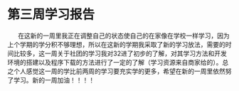 # 第三周学习报告
&nbsp;&nbsp;&nbsp;&nbsp;&nbsp;&nbsp;在这新的一周里我正在调整自己的状态使自己的在家像在学校一样学习，因为上个学期的学分积不够理想，所以在这新的学期我采取了新的学习放法，需要的时间比较多，这一周关于社团的学习我对32进了初步的了解，对其学习方法和开发环境的搭建以及程序下载的方法进行了一定的了解（学习资源来自商家给的）。总之个人感觉这一周的学比前两周的学习要充实学的更多，希望在新的一周里依然努了学习。新的一周加油！！！！
